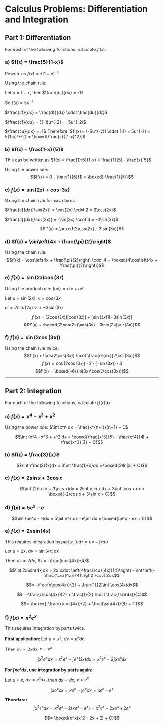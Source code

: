 # Calculus Problems: Differentiation and Integration

## Part 1: Differentiation

For each of the following functions, calculate $f'(x)$.

### **a) $f(x) = \frac{5}{1-x}$**

Rewrite as $f(x) = 5(1-x)^{-1}$

Using the chain rule:

Let $u = 1-x$, then $\frac{du}{dx} = -1$

So $f(x) = 5u^{-1}$

$\frac{df}{dx} = \frac{df}{du} \cdot \frac{du}{dx}$

$\frac{df}{du} = 5(-1)u^{-2} = -5u^{-2}$

$\frac{du}{dx} = -1$
Therefore:
$f'(x) = (-5u^{-2}) \cdot (-1) = 5u^{-2} = 5(1-x)^{-2} = \boxed{\frac{5}{(1-x)^2}}$

### **b) $f(x) = \frac{1-x}{5}$**

This can be written as $f(x) = \frac{1}{5}(1-x) = \frac{1}{5} - \frac{x}{5}$

Using the power rule:
$$f'(x) = 0 - \frac{1}{5}(1) = \boxed{-\frac{1}{5}}$$

### **c) $f(x) = \sin(2x) + \cos(3x)$**

Using the chain rule for each term:

$\frac{d}{dx}[\sin(2x)] = \cos(2x) \cdot 2 = 2\cos(2x)$

$\frac{d}{dx}[\cos(3x)] = -\sin(3x) \cdot 3 = -3\sin(3x)$

$$f'(x) = \boxed{2\cos(2x) - 3\sin(3x)}$$

### **d) $f(x) = \sin\left(4x + \frac{\pi}{2}\right)$**

Using the chain rule:
$$f'(x) = \cos\left(4x + \frac{\pi}{2}\right) \cdot 4 = \boxed{4\cos\left(4x + \frac{\pi}{2}\right)}$$

### **e) $f(x) = \sin(2x)\cos(3x)$**

Using the product rule: $(uv)' = u'v + uv'$

Let $u = \sin(2x)$, $v = \cos(3x)$

$u' = 2\cos(2x)$
$v' = -3\sin(3x)$

$$f'(x) = [2\cos(2x)][\cos(3x)] + [\sin(2x)][-3\sin(3x)]$$
$$f'(x) = \boxed{2\cos(2x)\cos(3x) - 3\sin(2x)\sin(3x)}$$

### **f) $f(x) = \sin(2\cos(3x))$**

Using the chain rule twice:
$$f'(x) = \cos(2\cos(3x)) \cdot \frac{d}{dx}[2\cos(3x)]$$
$$f'(x) = \cos(2\cos(3x)) \cdot 2 \cdot (-\sin(3x)) \cdot 3$$
$$f'(x) = \boxed{-6\sin(3x)\cos(2\cos(3x))}$$

---

## Part 2: Integration

For each of the following functions, calculate $\int f(x)dx$.

### **a) $f(x) = x^4 - x^3 + x^2$**

Using the power rule: $\int x^n dx = \frac{x^{n+1}}{n+1} + C$

$$\int (x^4 - x^3 + x^2)dx = \boxed{\frac{x^5}{5} - \frac{x^4}{4} + \frac{x^3}{3} + C}$$

### **b) $f(x) = \frac{3}{x}$**

$$\int \frac{3}{x}dx = 3\int \frac{1}{x}dx = \boxed{3\ln|x| + C}$$

### **c) $f(x) = 2\sin x + 3\cos x$**

$$\int (2\sin x + 3\cos x)dx = 2\int \sin x dx + 3\int \cos x dx = \boxed{-2\cos x + 3\sin x + C}$$

### **d) $f(x) = 5e^x - e$**

$$\int (5e^x - e)dx = 5\int e^x dx - e\int dx = \boxed{5e^x - ex + C}$$

### **e) $f(x) = 2x\sin(4x)$**

This requires integration by parts: $\int u dv = uv - \int v du$

Let $u = 2x$, $dv = \sin(4x)dx$

Then $du = 2dx$, $v = -\frac{\cos(4x)}{4}$

$$\int 2x\sin(4x)dx = 2x \cdot \left(-\frac{\cos(4x)}{4}\right) - \int \left(-\frac{\cos(4x)}{4}\right) \cdot 2dx$$

$$= -\frac{x\cos(4x)}{2} + \frac{1}{2}\int \cos(4x)dx$$

$$= -\frac{x\cos(4x)}{2} + \frac{1}{2} \cdot \frac{\sin(4x)}{4}$$

$$= \boxed{-\frac{x\cos(4x)}{2} + \frac{\sin(4x)}{8} + C}$$

### **f) $f(x) = x^2e^x$**

This requires integration by parts twice.

**First application:** Let $u = x^2$, $dv = e^x dx$

Then $du = 2x dx$, $v = e^x$

$$\int x^2 e^x dx = x^2 e^x - \int e^x (2x)dx = x^2 e^x - 2\int xe^x dx$$

**For $\int xe^x dx$, use integration by parts again:**

Let $u = x$, $dv = e^x dx$, then $du = dx$, $v = e^x$

$$\int xe^x dx = xe^x - \int e^x dx = xe^x - e^x$$

**Therefore:**
$$\int x^2 e^x dx = x^2 e^x - 2(xe^x - e^x) = x^2 e^x - 2xe^x + 2e^x$$

$$= \boxed{e^x(x^2 - 2x + 2) + C}$$